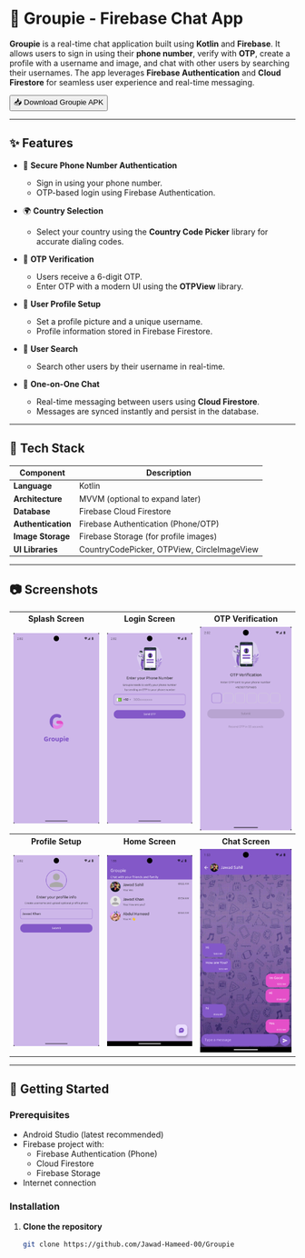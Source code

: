 # 📱 Groupie - Firebase Chat App

**Groupie** is a real-time chat application built using **Kotlin** and **Firebase**. It allows users to sign in using their **phone number**, verify with **OTP**, create a profile with a username and image, and chat with other users by searching their usernames. The app leverages **Firebase Authentication** and **Cloud Firestore** for seamless user experience and real-time messaging.

<a href="https://www.mediafire.com/file/4pdixc8lveoa5cj/Groupie.apk" download>
  <button>
    📥 Download Groupie APK
  </button>
</a>

---

## ✨ Features

- 🔐 **Secure Phone Number Authentication**
  - Sign in using your phone number.
  - OTP-based login using Firebase Authentication.

- 🌍 **Country Selection**
  - Select your country using the **Country Code Picker** library for accurate dialing codes.

- 🔢 **OTP Verification**
  - Users receive a 6-digit OTP.
  - Enter OTP with a modern UI using the **OTPView** library.

- 🧑 **User Profile Setup**
  - Set a profile picture and a unique username.
  - Profile information stored in Firebase Firestore.

- 🔎 **User Search**
  - Search other users by their username in real-time.

- 💬 **One-on-One Chat**
  - Real-time messaging between users using **Cloud Firestore**.
  - Messages are synced instantly and persist in the database.

---

## 🧱 Tech Stack

| Component              | Description                                 |
|------------------------|---------------------------------------------|
| **Language**           | Kotlin                                      |
| **Architecture**       | MVVM (optional to expand later)             |
| **Database**           | Firebase Cloud Firestore                    |
| **Authentication**     | Firebase Authentication (Phone/OTP)         |
| **Image Storage**      | Firebase Storage (for profile images)       |
| **UI Libraries**       | CountryCodePicker, OTPView, CircleImageView |

---

## 📷 Screenshots

<table>
  <tr>
    <th>Splash Screen</th>
    <th>Login Screen</th>
    <th>OTP Verification</th>
  </tr>
  <tr>
    <td><img src="app/src/main/assets/ss1.png" alt="Splash Screen" width="200"></td>
    <td><img src="app/src/main/assets/ss2.png" alt="Login Screen" width="200"></td>
    <td><img src="app/src/main/assets/ss3.png" alt="OTP Verification" width="200"></td>
  </tr>
  <tr>
    <th>Profile Setup</th>
    <th>Home Screen</th>
    <th>Chat Screen</th>
  </tr>
  <tr>
    <td><img src="app/src/main/assets/ss4.png" alt="Profile Setup" width="200"></td>
    <td><img src="app/src/main/assets/ss5.png" alt="Home Screen" width="200"></td>
    <td><img src="app/src/main/assets/ss6.png" alt="Chat Screen" width="200"></td>
  </tr>
</table>


---

## 🔧 Getting Started

### Prerequisites

- Android Studio (latest recommended)
- Firebase project with:
  - Firebase Authentication (Phone)
  - Cloud Firestore
  - Firebase Storage
- Internet connection

### Installation

1. **Clone the repository**
   ```bash
   git clone https://github.com/Jawad-Hameed-00/Groupie
